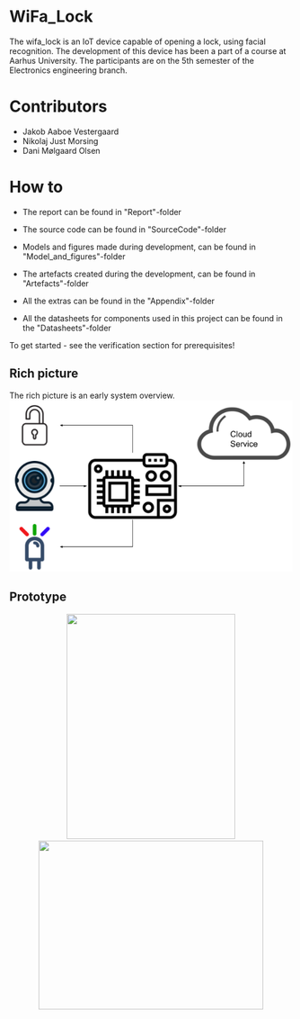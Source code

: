 # WiFa_Lock
The wifa_lock is an IoT device capable of opening a lock, using facial recognition.
The development of this device has been a part of a course at Aarhus University.
The participants are on the 5th semester of the Electronics engineering branch.

# Contributors
- Jakob Aaboe Vestergaard
- Nikolaj Just Morsing
- Dani Mølgaard Olsen

# How to
- The report can be found in "Report"-folder

- The source code can be found in "SourceCode"-folder

- Models and figures made during development, can be found in "Model_and_figures"-folder

- The artefacts created during the development, can be found in "Artefacts"-folder

- All the extras can be found in the "Appendix"-folder

- All the datasheets for components used in this project can be found in the "Datasheets"-folder

To get started - see the verification section for prerequisites!

## Rich picture
The rich picture is an early system overview.  
![GitHub Logo](/Models_and_figures/RichPicture.png)

## Prototype
<p align="center">
  <img src="/Images/mainModule_prototype.jpg" width="300" height="400">
  <img src="/Images/camModule_prototype.jpg" width="400" height="300">
</p>
